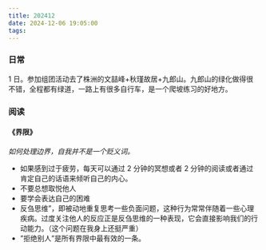 ```yaml
---
title: 202412
date: 2024-12-06 19:05:00
tags:
---
```


### 日常

1 日。参加组团活动去了株洲的文喆峰+秋瑾故居+九郎山。九郎山的绿化做得很不错，全程都有绿道，一路上有很多自行车，是一个爬坡练习的好地方。

### 阅读

#### 《界限》

_如何处理边界，自我并不是一个贬义词。_

- 如果感到过于疲劳，每天可以通过 2 分钟的冥想或者 2 分钟的阅读或者通过肯定自己的话语来倾听自己的内心。
- 不要总想取悦他人
- 要学会表达自己的困难
- 反刍思维”，即被动地重复思考一些负面问题，这种行为常常伴随着一些心理疾病。过度关注他人的反应正是反刍思维的一种表现，它会直接影响我们的行动能力。（这个问题在我身上还挺严重）
- ”拒绝别人”是所有界限中最有效的一条。
